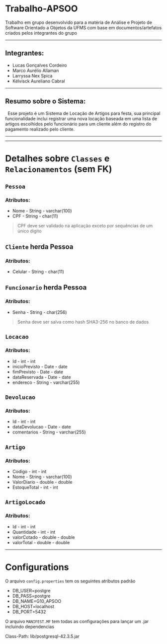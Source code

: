 # Trabalho-APSOO  
  Trabalho em grupo desenvolvido para a matéria de Análise e Projeto de Software Orientado a Objetos da UFMS com base em documentos/artefatos criados pelos integrantes do grupo  

---  

## Integrantes:  
- Lucas Gonçalves Cordeiro  
- Marco Aurélio Allaman  
- Larryssa Nex Spica  
- Kélvisck Aureliano Cabral  

---  

## Resumo sobre o Sistema:  

  &nbsp; Esse projeto é um Sistema de Locação de Artigos para festa, sua principal funcionalidade inclui registrar uma nova locação baseada em uma lista de artigos escolhidos pelo funcionário para um cliente além do registro do pagamento realizado pelo cliente.  

---  
---  

# Detalhes sobre `Classes` e `Relacionamentos` (sem FK)  

## `Pessoa`  
### Atributos:  
 - Nome - String - varchar(100)  
 - CPF - String - char(11)  

 > CPF deve ser validado na aplicação exceto por sequências de um único digito  

## `Cliente` herda Pessoa  
### Atributos:  
 - Celular - String - char(11)  

## `Funcionario` herda Pessoa  
### Atributos:  
 - Senha - String - char(256)  

 > Senha deve ser salva como hash SHA3-256 no banco de dados  

## `Locacao`  
### Atributos:  
 - Id - int - int  
 - inicioPrevisto - Date - date  
 - fimPrevisto - Date - date  
 - dataReservada - Date - date  
 - endereco - String - varchar(255)  

## `Devolucao`  
### Atributos:  
 - Id - int - int  
 - dataDevolucao - Date - date  
 - comentarios - String - varchar(255)  

## `Artigo`  
### Atributos:  
 - Codigo - int - int  
 - Nome - String - varchar(100)  
 - ValorDiario - double - double  
 - EstoqueTotal - int - int  

## `ArtigoLocado`  
### Atributos:  
 - Id - int - int  
 - Quantidade - int - int  
 - valorCotado - double - double  
 - valorTotal - double - double  

---  

# Configurations  

O arquivo `config.properties` tem os seguintes atributos padrão    
- DB_USER=postgre  
- DB_PASS=postgre  
- DB_NAME=G10_APSOO  
- DB_HOST=localhost  
- DB_PORT=5432  
  
O arquivo `MANIFEST.MF` tem todas as configurações para lançar um .jar incluindo dependencias  

Class-Path: lib/postgresql-42.3.5.jar  
